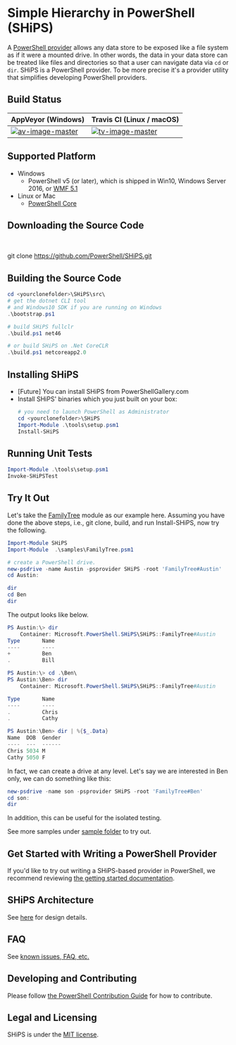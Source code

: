

# Simple Hierarchy in PowerShell (SHiPS)


A [PowerShell provider][ps-provider] allows any data store to be exposed like a file system as if it were a mounted drive.
In other words, the data in your data store can be treated like files and directories so that a user can navigate data via `cd` or `dir`.
SHiPS is a PowerShell provider.
To be more precise it's a provider utility that simplifies developing PowerShell providers.



## Build Status
| AppVeyor (Windows)       | Travis CI (Linux / macOS) |
|--------------------------|--------------------------|
| [![av-image-master][]][av-site-master] | [![tv-image-master][]][tv-site-master] |

[av-image-master]: https://ci.appveyor.com/api/projects/status/4n9486v38x2tw2su/branch/master?svg=true
[av-site-master]: https://ci.appveyor.com/project/PowerShell/SHiPS/branch/master

[tv-image-master]: https://api.travis-ci.com/PowerShell/SHiPS.svg?token=mtYTwKyARGmyq9Xsqq7h&branch=master
[tv-site-master]: https://travis-ci.com/PowerShell/SHiPS/builds


## Supported Platform
- Windows
   - PowerShell v5 (or later), which is shipped in Win10, Windows Server 2016, or [WMF 5.1][wmf51]
- Linux or Mac
  - [PowerShell Core][ps]

## Downloading the Source Code
</br>

git clone https://github.com/PowerShell/SHiPS.git

## Building the Source Code

``` PowerShell
cd <yourclonefolder>\SHiPS\src\
# get the dotnet CLI tool
# and Windows10 SDK if you are running on Windows
.\bootstrap.ps1

# build SHiPS fullclr
.\build.ps1 net46  

# or build SHiPS on .Net CoreCLR
.\build.ps1 netcoreapp2.0

```

## Installing SHiPS
- [Future] You can install SHiPS from PowerShellGallery.com
- Install SHiPS' binaries which you just built on your box:
  ```PowerShell
  # you need to launch PowerShell as Administrator
  cd <yourclonefolder>\SHiPS
  Import-Module .\tools\setup.psm1
  Install-SHiPS
  ```

## Running Unit Tests
```PowerShell
Import-Module .\tools\setup.psm1
Invoke-SHiPSTest
```

## Try It Out
Let's take the [FamilyTree][ft] module as our example here.
Assuming you have done the above steps, i.e., git clone, build, and run Install-SHiPS, now try the following.


``` PowerShell
Import-Module SHiPS                         
Import-Module  .\samples\FamilyTree.psm1

# create a PowerShell drive.
new-psdrive -name Austin -psprovider SHiPS -root 'FamilyTree#Austin'
cd Austin:

dir
cd Ben
dir

```
The output looks like below.

``` PowerShell
PS Austin:\> dir
    Container: Microsoft.PowerShell.SHiPS\SHiPS::FamilyTree#Austin
Type       Name
----       ----
+          Ben
.          Bill

PS Austin:\> cd .\Ben\
PS Austin:\Ben> dir
    Container: Microsoft.PowerShell.SHiPS\SHiPS::FamilyTree#Austin

Type       Name
----       ----
.          Chris
.          Cathy

PS Austin:\Ben> dir | %{$_.Data}
Name  DOB  Gender
----  ---  ------
Chris 5034 M
Cathy 5050 F

```

In fact, we can create a drive at any level. Let's say we are interested in Ben only, we can do something like this:

``` PowerShell
new-psdrive -name son -psprovider SHiPS -root 'FamilyTree#Ben'
cd son:
dir

```
In addition, this can be useful for the isolated testing.

See more samples under [sample folder][sample] to try out.

## Get Started with Writing a PowerShell Provider
If you'd like to try out writing a SHiPS-based provider in PowerShell, we recommend reviewing [the getting started documentation][getstarted].


## SHiPS Architecture
See [here][design] for design details.

## FAQ
See [known issues, FAQ, etc.][faq]

## Developing and Contributing
Please follow [the PowerShell Contribution Guide][ps-contribution] for how to contribute.

## Legal and Licensing
SHiPS is under the [MIT license][license].


[ps]: https://github.com/PowerShell/PowerShell
[ps-provider]: https://msdn.microsoft.com/en-us/powershell/reference/5.1/microsoft.powershell.core/about/about_providers
[ps-contribution]: https://github.com/PowerShell/PowerShell/blob/master/.github/CONTRIBUTING.md
[wmf51]: https://www.microsoft.com/en-us/download/details.aspx?id=54616
[license]: /LICENSE.txt
[design]: /docs/SHiPSDesign.md
[sample]: /samples/
[ft]: /samples/FamilyTree.psm1
[getstarted]: /docs/README.md
[faq]: /docs/FAQ.md
